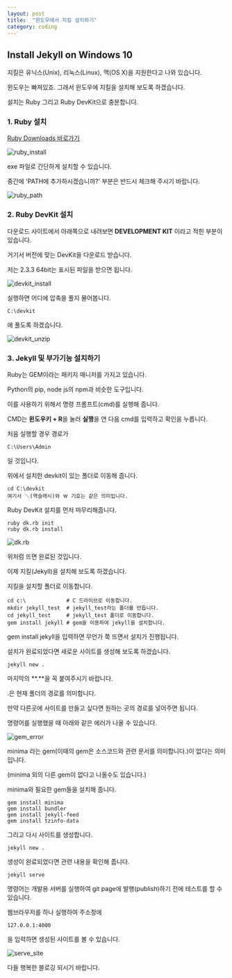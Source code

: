 ```yaml
---
layout: post
title:  "윈도우에서 지킬 설치하기"
category: coding
---
```


## Install Jekyll on Windows 10

지킬은 유닉스(Unix), 리눅스(Linux), 맥(OS X)을 지원한다고 나와 있습니다.

윈도우는 빠져있죠. 그래서 윈도우에 지킬을 설치해 보도록 하겠습니다.

설치는 Ruby 그리고 Ruby DevKit으로 충분합니다.

### 1. Ruby 설치

[Ruby Downloads 바로가기](https://rubyinstaller.org/downloads/)

![ruby_install](https://drive.google.com/uc?id=0B_CtpwiAk5hIMG02Q3ZNN0ZCb3M)

exe 파일로 간단하게 설치할 수 있습니다.

중간에 'PATH에 추가하시겠습니까?' 부분은 반드시 체크해 주시기 바랍니다.

![ruby_path](https://drive.google.com/uc?id=0B_CtpwiAk5hIMWVCSkhvc0JSMFE)

### 2. Ruby DevKit 설치

다운로드 사이트에서 아래쪽으로 내려보면 **DEVELOPMENT KIT** 이라고 적힌 부분이 있습니다.

거기서 버전에 맞는 DevKit을 다운로드 받습니다.

저는 2.3.3 64bit는 표시된 파일을 받으면 됩니다.

![devkit_install](https://drive.google.com/uc?id=0B_CtpwiAk5hIRmRSWXRWT2RIMUk)

실행하면 어디에 압축을 풀지 물어봅니다.

~~~
C:\devkit
~~~

에 풀도록 하겠습니다.

![devkit_unzip](https://drive.google.com/uc?id=0B_CtpwiAk5hITXFFTk5paVNpSnc)

### 3. Jekyll 및 부가기능 설치하기

Ruby는 GEM이라는 패키지 매니저를 가지고 있습니다.

Python의 pip, node js의 npm과 비슷한 도구입니다.

이를 사용하기 위해서 명령 프롬프트(cmd)를 실행해 줍니다.

CMD는 **윈도우키 + R**을 눌러 **실행**을 연 다음 cmd를 입력하고 확인을 누릅니다.

처음 실행할 경우 경로가 
~~~
C:\Users\Admin
~~~
일 것입니다.

위에서 설치한 devkit이 있는 폴더로 이동해 줍니다.

~~~
cd C:\devkit
여기서 ＼(역슬래시)와 ￦ 기호는 같은 의미입니다.
~~~

Ruby DevKit 설치를 먼저 마무리해줍니다.

~~~
ruby dk.rb init
ruby dk.rb install
~~~

![dk.rb](https://drive.google.com/uc?id=0B_CtpwiAk5hIT0RtLWpOSmNVaFk)

위처럼 뜨면 완료된 것입니다.

이제 지킬(Jekyll)을 설치해 보도록 하겠습니다.

지킬을 설치할 폴더로 이동합니다.

~~~
cd c:\             # C 드라이브로 이동합니다.
mkdir jekyll_test  # jekyll_test라는 폴더를 만듭니다.
cd jekyll_test     # jekyll_test 폴더로 이동합니다.
gem install jekyll # gem을 이용하여 jekyll을 설치합니다.
~~~

gem install jekyll을 입력하면 무언가 쭉 뜨면서 설치가 진행됩니다.

설치가 완료되었다면 새로운 사이트를 생성해 보도록 하겠습니다.

~~~
jekyll new .
~~~

마지막의 **.**을 꼭 붙여주시기 바랍니다.

.은 현재 폴더의 경로를 의미합니다.

만약 다른곳에 사이트를 만들고 싶다면 원하는 곳의 경로를 넣어주면 됩니다.

명령어를 실행했을 때 아래와 같은 에러가 나올 수 있습니다.

![gem_error](https://drive.google.com/uc?id=0B_CtpwiAk5hIWmRJUHc1Z3Y1NG8)

minima 라는 gem(이때의 gem은 소스코드와 관련 문서를 의미합니다.)이 없다는 의미입니다.

(minima 외의 다른 gem이 없다고 나올수도 있습니다.)

minima와 필요한 gem들을 설치해 줍니다.

~~~
gem install minima
gem install bundler
gem install jekyll-feed
gem install tzinfo-data
~~~

그리고 다시 사이트를 생성합니다.

~~~
jekyll new .
~~~

생성이 완료되었다면 관련 내용을 확인해 줍니다.

~~~
jekyll serve
~~~

명령어는 개발용 서버를 실행하여 git page에 발행(publish)하기 전에 테스트를 할 수 있습니다.

웹브라우저를 하나 실행하여 주소창에

~~~
127.0.0.1:4000
~~~

을 입력하면 생성된 사이트를 볼 수 있습니다.

![serve_site](https://drive.google.com/uc?id=0B_CtpwiAk5hILWdHRGpodGRlRFU)

다들 행복한 블로깅 되시기 바랍니다.